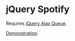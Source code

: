 # jQuery Spotify

Requires [jQuery Ajax Queue](https://github.com/hubgit/jquery-ajax-queue).

[Demonstration](http://git.macropus.org/jquery-spotify/demo/).
